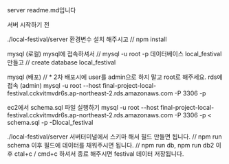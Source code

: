 server readme.md입니다

서버 시작하기 전

./local-festival/server
환경변수 설치 해주시고 // npm install

mysql (로컬)
mysql에 접속하셔서 // mysql -u root -p
데이터베이스 local_festival 만들고 // create database local_festival

mysql (배포) // \* 2차 배포시에 user를 admin으로 하지 말고 root로 해주세요.
rds에 접속 (admin)
mysql -u root --host final-project-local-festival.cckvitmvdr6s.ap-northeast-2.rds.amazonaws.com -P 3306 -p

ec2에서 schema.sql 파일 실행하기
mysql -u root --host final-project-local-festival.cckvitmvdr6s.ap-northeast-2.rds.amazonaws.com -P 3306 -p < schema.sql -p -Dlocal_festival

./local-festival/server
서버터미널에서 스키마 해서 필드 만들면 됩니다. // npm run schema
이후 필드에 데이터를 채워주시면 됩니다. // npm run db, npm run db2
이후 ctal+c / cmd+c 하셔서 종료 해주시면 festival 데이터 저장됩니다.
